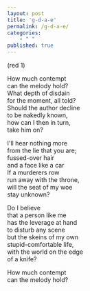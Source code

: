 ```yaml
---
layout: post
title: 'g-d-a-e'
permalink: /g-d-a-e/
categories: 
    - " "
published: true
---
```


(red 1)

How much contempt  
can the melody hold?  
What depth of disdain  
for the moment, all told?   
Should the author decline  
to be nakedly known,  
how can I then in turn,   
take him on?  
  
I'll hear nothing more  
from the lie that you are;  
fussed-over hair  
and a face like a car  
If a murderers row  
run away with the throne,  
will the seat of my woe   
stay unknown?   
  
Do I believe  
that a person like me  
has the leverage at hand  
to disturb any scene  
but the skeins of my own  
stupid-comfortable life,  
with the world on the edge  
of a knife?  

How much contempt  
can the melody hold?  